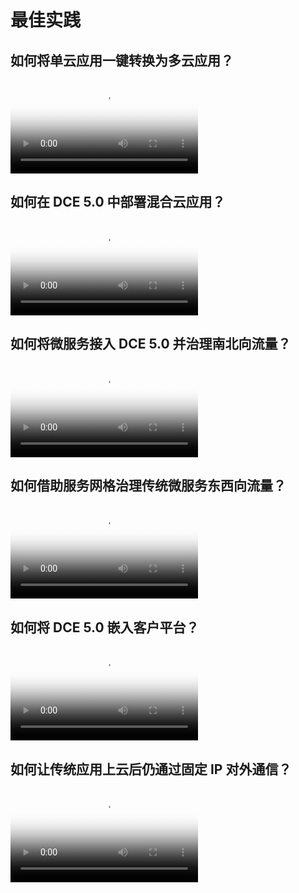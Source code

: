 # 最佳实践

## 如何将单云应用一键转换为多云应用？

<div class="responsive-video-container">
<video controls src="https://harbor-test2.cn-sh2.ufileos.com/docs/videos/crosscloud-migrate-zh.mp4" preload="metadata" poster="../images/multicloud-convert.png"></video>
</div>

## 如何在 DCE 5.0 中部署混合云应用？

<div class="responsive-video-container">
<video controls src="https://harbor-test2.cn-sh2.ufileos.com/docs/videos/failover-zh.mp4" preload="metadata" poster="../images/hybrid-expansion.png"></video>
</div>

## 如何将微服务接入 DCE 5.0 并治理南北向流量？

<div class="responsive-video-container">
<video controls src="https://harbor-test2.cn-sh2.ufileos.com/docs/videos/microservice01.mp4" preload="metadata" poster="../images/south-north.png"></video>
</div>

## 如何借助服务网格治理传统微服务东西向流量？

<div class="responsive-video-container">
<video controls src="https://harbor-test2.cn-sh2.ufileos.com/docs/videos/microservice02.mp4" preload="metadata" poster="../images/west-east.png"></video>
</div>

## 如何将 DCE 5.0 嵌入客户平台？

<div class="responsive-video-container">
<video controls src="https://harbor-test2.cn-sh2.ufileos.com/docs/videos/oem-out.mp4" preload="metadata" poster="../images/oem-out.png"></video>
</div>

## 如何让传统应用上云后仍通过固定 IP 对外通信？

<div class="responsive-video-container">
<video controls src="https://harbor-test2.cn-sh2.ufileos.com/docs/videos/underlay-ip.mp4" preload="metadata" poster="../images/underlay-ip.png"></video>
</div>
